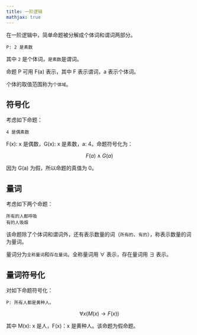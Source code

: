 ```yaml
---
title: 一阶逻辑
mathjax: true
---
```


在一阶逻辑中，简单命题被分解成个体词和谓词两部分。

```
P: 2 是素数
```

其中 `2` 是个体词，`是素数`是谓词。

命题 P 可用 F(a) 表示，其中 F 表示谓词，a 表示个体词。

个体的取值范围称为`个体域`。

## 符号化

考虑如下命题：

```
4 是偶素数
```

F(x): x 是偶数，G(x): x 是素数，a: 4。命题符号化为：

$$
F(a)\land G(a)
$$

因为 G(a) 为假，所以命题的真值为 0。

## 量词

考虑如下两个命题：

```
所有的人都呼吸
有的人吸烟
```

该命题除了个体词和谓词外，还有表示数量的词（`所有的`、`有的`），称表示数量的词为量词。

量词分为`全称量词`和`存在量词`。全称量词用 $\forall$ 表示，存在量词用 $\exists$ 表示。

## 量词符号化

对如下命题符号化：

```
P: 所有人都是黄种人。
```

$$
\forall x(M(x)\to F(x))
$$

其中 M(x): x 是人，F(x)：x 是黄种人。该命题为假命题。